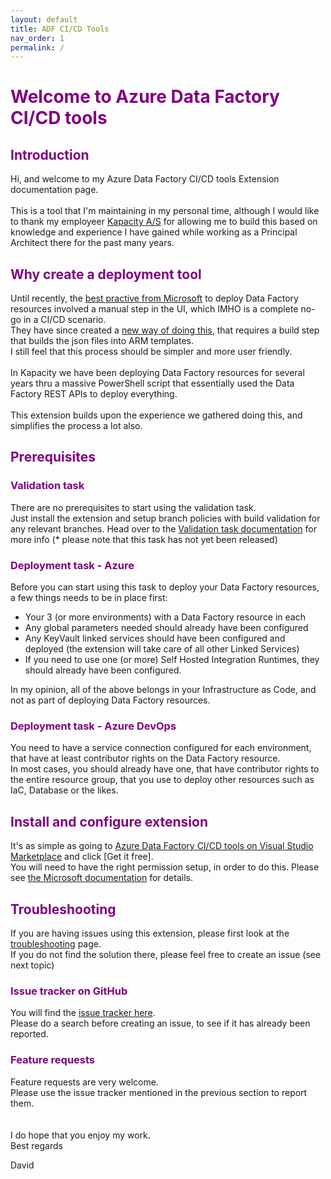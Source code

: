 ```yaml
---
layout: default
title: ADF CI/CD Tools
nav_order: 1
permalink: /
---
```

# <span style="color:purple">Welcome to Azure Data Factory CI/CD tools</span>

## <span style="color:purple">Introduction</span>
Hi, and welcome to my Azure Data Factory CI/CD tools Extension documentation page.\
\
This is a tool that I'm maintaining in my personal time, although I would like to thank my employeer [Kapacity A/S](https://www.kapacity.dk/) for allowing me to build this based on knowledge and experience I have gained while working as a Principal Architect there for the past many years.

## <span style="color:purple">Why create a deployment tool</span>
Until recently, the [best practive from Microsoft](https://learn.microsoft.com/en-us/azure/data-factory/continuous-integration-delivery#cicd-lifecycle) to deploy Data Factory resources involved a manual step in the UI, which IMHO is a complete no-go in a CI/CD scenario.\
They have since created a [new way of doing this](https://learn.microsoft.com/en-us/azure/data-factory/continuous-integration-delivery-improvements#continuous-deployment-improvements), that requires a build step that builds the json files into ARM templates.\
I still feel that this process should be simpler and more user friendly.\
\
In Kapacity we have been deploying Data Factory resources for several years thru a massive PowerShell script that essentially used the Data Factory REST APIs to deploy everything.\
\
This extension builds upon the experience we gathered doing this, and simplifies the process a lot also.

## <span style="color:purple">Prerequisites</span>

### <span style="color:purple">Validation task</span>
There are no prerequisites to start using the validation task.\
Just install the extension and setup branch policies with build validation for any relevant branches.
Head over to the [Validation task documentation](Validation/) for more info (* please note that this task has not yet been released)
### <span style="color:purple">Deployment task - Azure</span>
Before you can start using this task to deploy your Data Factory resources, a few things needs to be in place first:
- Your 3 (or more environments) with a Data Factory resource in each
- Any global parameters needed should already have been configured
- Any KeyVault linked services should have been configured and deployed (the extension will take care of all other Linked Services)
- If you need to use one (or more) Self Hosted Integration Runtimes, they should already have been configured.

In my opinion, all of the above belongs in your Infrastructure as Code, and not as part of deploying Data Factory resources.
### <span style="color:purple">Deployment task - Azure DevOps</span>
You need to have a service connection configured for each environment, that have at least contributor rights on the Data Factory resource.\
In most cases, you should already have one, that have contributor rights to the entire resource group, that you use to deploy other resources such as IaC, Database or the likes.
## <span style="color:purple">Install and configure extension</span>
It's as simple as going to [Azure Data Factory CI/CD tools on Visual Studio Marketplace](https://marketplace.visualstudio.com/items?itemName=DavidBojsen.dbojsen-datafactory-cicd-tools) and click [Get it free].\
You will need to have the right permission setup, in order to do this.
Please see [the Microsoft documentation](https://learn.microsoft.com/en-us/azure/devops/marketplace/request-extensions?view=azure-devops) for details.

## <span style="color:purple">Troubleshooting</span>
If you are having issues using this extension, please first look at the [troubleshooting](troubleshooting.html) page.\
If you do not find the solution there, please feel free to create an issue (see next topic)
### <span style="color:purple">Issue tracker on GitHub</span>
You will find the [issue tracker here](https://github.com/DBojsen/Azure-Data-Factory-CI-CD-tools/issues).\
Please do a search before creating an issue, to see if it has already been reported.
### <span style="color:purple">Feature requests</span>
Feature requests are very welcome.\
Please use the issue tracker mentioned in the previous section to report them.\
\
\
I do hope that you enjoy my work.\
Best regards

David